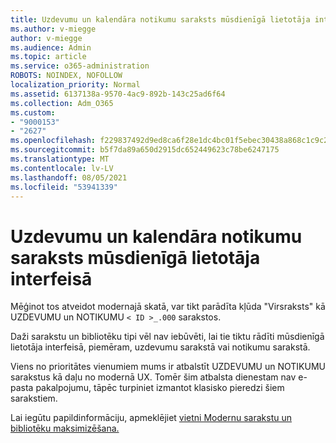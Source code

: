 ```yaml
---
title: Uzdevumu un kalendāra notikumu saraksts mūsdienīgā lietotāja interfeisā
ms.author: v-miegge
author: v-miegge
ms.audience: Admin
ms.topic: article
ms.service: o365-administration
ROBOTS: NOINDEX, NOFOLLOW
localization_priority: Normal
ms.assetid: 6137138a-9570-4ac9-892b-143c25ad6f64
ms.collection: Adm_O365
ms.custom:
- "9000153"
- "2627"
ms.openlocfilehash: f229837492d9ed8ca6f28e1dc4bc01f5ebec30438a868c1c9c25640e4003ccc8
ms.sourcegitcommit: b5f7da89a650d2915dc652449623c78be6247175
ms.translationtype: MT
ms.contentlocale: lv-LV
ms.lasthandoff: 08/05/2021
ms.locfileid: "53941339"
---
```

# <a name="task-and-calendar-event-list-in-modern-ui"></a>Uzdevumu un kalendāra notikumu saraksts mūsdienīgā lietotāja interfeisā

Mēģinot tos atveidot modernajā skatā, var tikt parādīta kļūda "Virsraksts" kā UZDEVUMU un NOTIKUMU `< ID >_.000` sarakstos.

Daži sarakstu un bibliotēku tipi vēl nav iebūvēti, lai tie tiktu rādīti mūsdienīgā lietotāja interfeisā, piemēram, uzdevumu sarakstā vai notikumu sarakstā.

Viens no prioritātes vienumiem mums ir atbalstīt UZDEVUMU un NOTIKUMU sarakstus kā daļu no modernā UX. Tomēr šim atbalsta dienestam nav e-pasta pakalpojumu, tāpēc turpiniet izmantot klasisko pieredzi šiem sarakstiem.

Lai iegūtu papildinformāciju, apmeklējiet [vietni Modernu sarakstu un bibliotēku maksimizēšana.](https://docs.microsoft.com/sharepoint/dev/transform/modernize-userinterface-lists-and-libraries)
